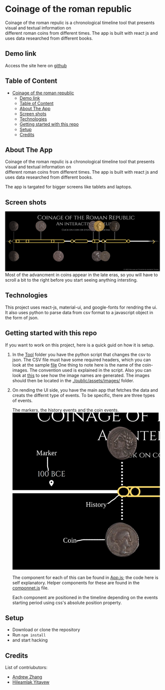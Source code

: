 # Coinage of the roman republic
Coinage of the roman repulic is a chronological timeline tool that presents visual and textual information on  
different roman coins from different times. The app is built with react js and uses data researched from 
different books.

## Demo link
Access the site here on [github](https://hileamlakb.github.io/coinage-history/)

## Table of Content

- [Coinage of the roman republic](#coinage-of-the-roman-republic)
  - [Demo link](#demo-link)
  - [Table of Content](#table-of-content)
  - [About The App](#about-the-app)
  - [Screen shots](#screen-shots)
  - [Technologies](#technologies)
  - [Getting started with this repo](#getting-started-with-this-repo)
  - [Setup](#setup)
  - [Credits](#credits)

## About The App

Coinage of the roman repulic is a chronological timeline tool that presents visual and textual information on  
different roman coins from different times. The app is built with react js and uses data researched from 
different books.

The app is targated for bigger screens like tablets and laptops.

## Screen shots

![](./coins.png)
Most of the advancment in coins appear in the late eras, so you will have to scroll a bit to the right before
you start seeing anything intersting.

## Technologies
This project uses react-js, material-ui, and google-fonts for rendring the ui.
It also uses python to parse data from csv format to a javascript object in the form of json.

## Getting started with this repo
If you want to work on this project, here is a quick guid on how it is setup. 

1. In the [Tool](./Tool/) folder you have the python script that changes the csv to json.
The CSV file must have some required headers, which you can look at the sample [file](./Tool/timelinecontent.csv)
One thing to note here is the name of the coin-images. The convention used is explained in the script. Also you can look at [this](./Tool/img_namer.ipynb) to see how the image names are generated. The images should then be located in 
the [./public/assets/images/](./public/assets/images/) folder.

2. On rending the UI side, you have the main app that fetches the data and creats the differnt type of events. To be
   specific, there are three types of events.

   The markers, the history events and the coin events. 
   ![differntEvents](./differentEvents.jpg)

   The component for each of this can be found in [App.js](./src/App.js); the code here is self explanatory. Helper components for these are found in the [componnet.js](./src/components.js) file.

   Each component are positioned in the timeline depending on the events starting period using css's absolute position 
   property. 

## Setup
- Download or clone the repository
- Run `npm install`
- and start hacking


## Credits
List of contriubutors:
- [Andrew Zhang](@asparte)
- [Hileamlak Yitayew](@hileamlakb)

